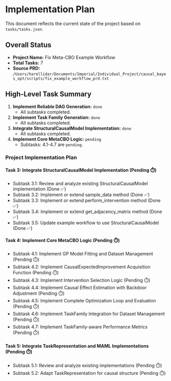 # Implementation Plan

This document reflects the current state of the project based on `tasks/tasks.json`.

## Overall Status

- **Project Name:** Fix Meta-CBO Example Workflow
- **Total Tasks:** 7
- **Source PRD:** `/Users/harellidar/Documents/Imperial/Individual_Project/causal_bayes_opt/scripts/fix_example_workflow_prd.txt`

## High-Level Task Summary

1.  **Implement Reliable DAG Generation:** `done`
    - All subtasks completed.
2.  **Implement Task Family Generation:** `done`
    - All subtasks completed.
3.  **Integrate StructuralCausalModel Implementation:** `done`
    - All subtasks completed.
4.  **Implement Core MetaCBO Logic:** `pending`
    - Subtasks: 4.1-4.7 are `pending`.

### Project Implementation Plan

#### Task 3: Integrate StructuralCausalModel Implementation (Pending ⏱️)
- Subtask 3.1: Review and analyze existing StructuralCausalModel implementation (Done ✅)
- Subtask 3.2: Implement or extend sample_data method (Done ✅)
- Subtask 3.3: Implement or extend perform_intervention method (Done ✅)
- Subtask 3.4: Implement or extend get_adjacency_matrix method (Done ✅)
- Subtask 3.5: Update example workflow to use StructuralCausalModel (Done ✅)

#### Task 4: Implement Core MetaCBO Logic (Pending ⏱️)
- Subtask 4.1: Implement GP Model Fitting and Dataset Management (Pending ⏱️)
- Subtask 4.2: Implement CausalExpectedImprovement Acquisition Function (Pending ⏱️)
- Subtask 4.3: Implement Intervention Selection Logic (Pending ⏱️)
- Subtask 4.4: Implement Causal Effect Estimation with Backdoor Adjustment (Pending ⏱️)
- Subtask 4.5: Implement Complete Optimization Loop and Evaluation (Pending ⏱️)
- Subtask 4.6: Implement TaskFamily Integration for Dataset Management (Pending ⏱️)
- Subtask 4.7: Implement TaskFamily-aware Performance Metrics (Pending ⏱️)

#### Task 5: Integrate TaskRepresentation and MAML Implementations (Pending ⏱️)
- Subtask 5.1: Review and analyze existing implementations (Pending ⏱️)
- Subtask 5.2: Adapt TaskRepresentation for causal structure (Pending ⏱️)
